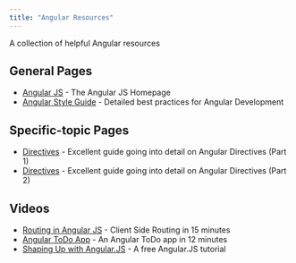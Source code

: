 ```yaml
---
title: "Angular Resources"
---
```


A collection of helpful Angular resources

## General Pages

*   [Angular JS](https://angularjs.org/) - The Angular JS Homepage
*   [Angular Style Guide](https://github.com/johnpapa/angular-styleguide) - Detailed best practices for Angular Development

## Specific-topic Pages

*   [Directives](http://www.sitepoint.com/practical-guide-angularjs-directives/) - Excellent guide going into detail on Angular Directives (Part 1)
*   [Directives](http://www.sitepoint.com/practical-guide-angularjs-directives-part-two/) - Excellent guide going into detail on Angular Directives (Part 2)

## Videos

*   [Routing in Angular JS](https://www.youtube.com/watch?v=5uhZCc0j9RY) - Client Side Routing in 15 minutes
*   [Angular ToDo App](https://www.youtube.com/watch?v=WuiHuZq_cg4) - An Angular ToDo app in 12 minutes
*   [Shaping Up with Angular.JS](https://www.codeschool.com/courses/shaping-up-with-angular-js) - A free Angular.JS tutorial
